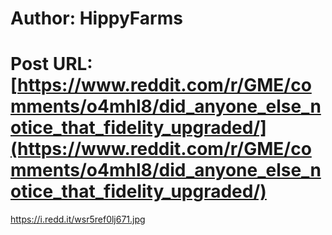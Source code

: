 # Author: HippyFarms
# Post URL: [https://www.reddit.com/r/GME/comments/o4mhl8/did_anyone_else_notice_that_fidelity_upgraded/](https://www.reddit.com/r/GME/comments/o4mhl8/did_anyone_else_notice_that_fidelity_upgraded/)


https://i.redd.it/wsr5ref0lj671.jpg